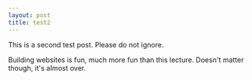 ```yaml
---
layout: post
title: test2
---
```


This is a second test post. Please do not ignore.

Building websites is fun, much more fun than this lecture.
Doesn't matter though, it's almost over.